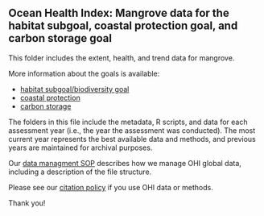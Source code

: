 ## Ocean Health Index: Mangrove data for the habitat subgoal, coastal protection goal, and carbon storage goal

This folder includes the extent, health, and trend data for mangrove. 

More information about the goals is available:
* [habitat subgoal/biodiversity goal](http://ohi-science.org/goals/#biodiversity)
* [coastal protection](http://ohi-science.org/goals/#coastal-protection)
* [carbon storage](http://ohi-science.org/goals/#carbon-storage)

The folders in this file include the metadata, R scripts, and data for each assessment year (i.e., the year the assessment was conducted).  The most current year represents the best available data and methods, and previous years are maintained for archival purposes.

Our [data managment SOP](https://rawgit.com/OHI-Science/ohiprep/master/src/dataOrganization_SOP.html) describes how we manage OHI global data, including a description of the file structure.

Please see our [citation policy](http://ohi-science.org/citation-policy/) if you use OHI data or methods.

Thank you!